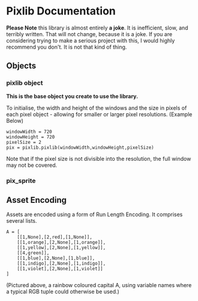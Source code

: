 # Pixlib Documentation

**Please Note** this library is almost entirely **a joke**. It is inefficient, slow, and terribly written. That will not change, because it is a joke. If you are considering trying to make a serious project with this, I would highly recommend you don't. It is not that kind of thing.

## Objects
### pixlib object

**This is the base object you create to use the library.**

To initialise, the width and height of the windows and the size in pixels of each pixel object - allowing for smaller or larger pixel resolutions. (Example Below)

```
windowWidth = 720
windowHeight = 720
pixelSize = 2
pix = pixlib.pixlib(windowWidth,windowHeight,pixelSize)
```
Note that if the pixel size is not divisible into the resolution, the full window may not be covered.

### pix_sprite



## Asset Encoding
Assets are encoded using a form of Run Length Encoding. It comprises several lists. 

```
A = [
    [[1,None],[2,red],[1,None]],
    [[1,orange],[2,None],[1,orange]],
    [[1,yellow],[2,None],[1,yellow]],
    [[4,green]],
    [[1,blue],[2,None],[1,blue]],
    [[1,indigo],[2,None],[1,indigo]],
    [[1,violet],[2,None],[1,violet]]
]
```
(Pictured above, a rainbow coloured capital A, using variable names where a typical RGB tuple could otherwise be used.)
